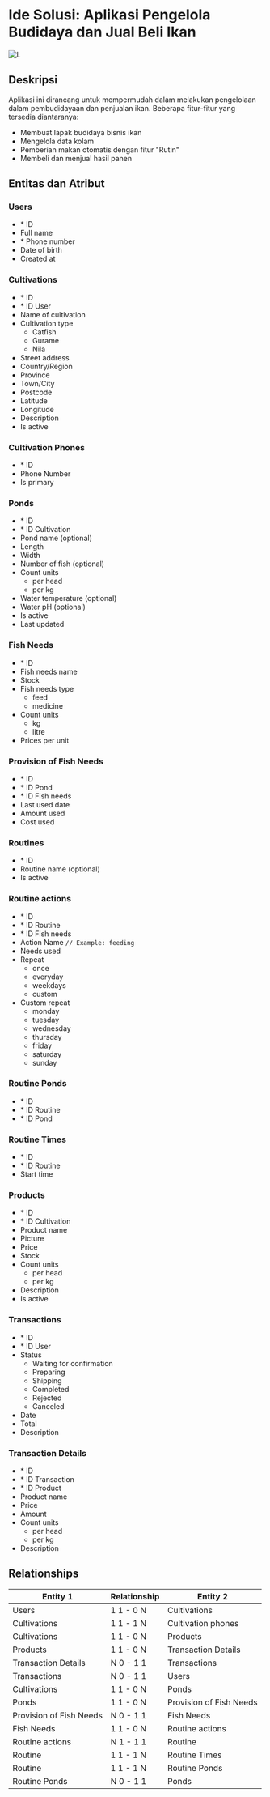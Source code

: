 # Ide Solusi: Aplikasi Pengelola Budidaya dan Jual Beli Ikan
![L](pertemuan3.drawio.svg)
## Deskripsi
Aplikasi ini dirancang untuk mempermudah dalam melakukan pengelolaan dalam pembudidayaan dan penjualan ikan. Beberapa fitur-fitur yang tersedia diantaranya:
- Membuat lapak budidaya bisnis ikan
- Mengelola data kolam 
- Pemberian makan otomatis dengan fitur "Rutin"
- Membeli dan menjual hasil panen

## Entitas dan Atribut
### Users
- \* ID
- Full name
- \* Phone number
- Date of birth
- Created at

### Cultivations
- \* ID
- \* ID User
- Name of cultivation
- Cultivation type
  - Catfish
  - Gurame
  - Nila
- Street address
- Country/Region
- Province
- Town/City
- Postcode
- Latitude
- Longitude
- Description
- Is active

### Cultivation Phones
- \* ID
- Phone Number
- Is primary

### Ponds
- \* ID
- \* ID Cultivation
- Pond name (optional)
- Length
- Width
- Number of fish (optional)
- Count units
  - per head
  - per kg
- Water temperature (optional)
- Water pH (optional)
- Is active
- Last updated

### Fish Needs
- \* ID
- Fish needs name
- Stock
- Fish needs type
  - feed
  - medicine
- Count units
  - kg
  - litre
- Prices per unit

### Provision of Fish Needs
- \* ID
- \* ID Pond
- \* ID Fish needs
- Last used date
- Amount used
- Cost used

### Routines
- \* ID
- Routine name (optional)
- Is active

### Routine actions
- \* ID
- \* ID Routine
- \* ID Fish needs
- Action Name `// Example: feeding`
- Needs used
- Repeat
  - once
  - everyday
  - weekdays
  - custom
- Custom repeat
    - monday
    - tuesday
    - wednesday
    - thursday
    - friday
    - saturday
    - sunday

### Routine Ponds
- \* ID
- \* ID Routine
- \* ID Pond

### Routine Times
- \* ID
- \* ID Routine
- Start time

### Products
- \* ID
- \* ID Cultivation
- Product name
- Picture
- Price
- Stock
- Count units
  - per head
  - per kg
- Description
- Is active

### Transactions
- \* ID
- \* ID User
- Status
  - Waiting for confirmation
  - Preparing
  - Shipping
  - Completed
  - Rejected
  - Canceled
- Date
- Total
- Description

### Transaction Details
- \* ID
- \* ID Transaction
- \* ID Product
- Product name
- Price
- Amount
- Count units
  - per head
  - per kg
- Description

## Relationships
| Entity 1                | Relationship | Entity 2                |
| ----------------------- | ------------ | ----------------------- |
| Users                   | 1 1 - 0 N    | Cultivations            |
| Cultivations            | 1 1 - 1 N    | Cultivation phones      |
| Cultivations            | 1 1 - 0 N    | Products                |
| Products                | 1 1 - 0 N    | Transaction Details     |
| Transaction Details     | N 0 - 1 1    | Transactions            |
| Transactions            | N 0 - 1 1    | Users                   |
| Cultivations            | 1 1 - 0 N    | Ponds                   |
| Ponds                   | 1 1 - 0 N    | Provision of Fish Needs |
| Provision of Fish Needs | N 0 - 1 1    | Fish Needs              |
| Fish Needs              | 1 1 - 0 N    | Routine actions         |
| Routine actions         | N 1 - 1 1    | Routine                 |
| Routine                 | 1 1 - 1 N    | Routine Times           |
| Routine                 | 1 1 - 1 N    | Routine Ponds           |
| Routine Ponds           | N 0 - 1 1    | Ponds                   |